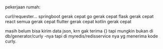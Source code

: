 pekerjaan rumah:

curl/requester...
springboot gerak cepat
go gerak cepat
flask gerak cepat
react semua gerak cepat
flutter gerak cepat
kotlin gerak cepat

masih belum bisa kirim data json, krn gak terima {}
tapi mungkin bukan di db/generator/curly -nya tapi di myredis/redisservice nya yg menerima kode curly.
